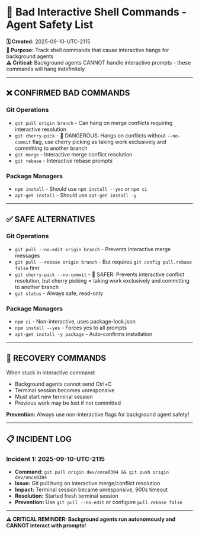 # 🚨 Bad Interactive Shell Commands - Agent Safety List

**🗓️ Created:** 2025-09-10-UTC-2115  
**🎯 Purpose:** Track shell commands that cause interactive hangs for background agents  
**⚠️ Critical:** Background agents CANNOT handle interactive prompts - these commands will hang indefinitely

---

## **❌ CONFIRMED BAD COMMANDS**

### **Git Operations**
- `git pull origin branch` - Can hang on merge conflicts requiring interactive resolution
- `git cherry-pick` - 🍒 DANGEROUS: Hangs on conflicts without `--no-commit` flag, use cherry picking as taking work exclusively and committing to another branch
- `git merge` - Interactive merge conflict resolution
- `git rebase` - Interactive rebase prompts

### **Package Managers**
- `npm install` - Should use `npm install --yes` or `npm ci`
- `apt-get install` - Should use `apt-get install -y`

---

## **✅ SAFE ALTERNATIVES**

### **Git Operations**
- `git pull --no-edit origin branch` - Prevents interactive merge messages
- `git pull --rebase origin branch` - But requires `git config pull.rebase false` first
- `git cherry-pick --no-commit` - 🍒 SAFER: Prevents interactive conflict resolution, but cherry picking = taking work exclusively and committing to another branch
- `git status` - Always safe, read-only

### **Package Managers**
- `npm ci` - Non-interactive, uses package-lock.json
- `npm install --yes` - Forces yes to all prompts
- `apt-get install -y package` - Auto-confirms installation

---

## **🔧 RECOVERY COMMANDS**

When stuck in interactive command:
- Background agents cannot send Ctrl+C
- Terminal session becomes unresponsive
- Must start new terminal session
- Previous work may be lost if not committed

**Prevention:** Always use non-interactive flags for background agent safety!

---

## **📋 INCIDENT LOG**

### **Incident 1: 2025-09-10-UTC-2115**
- **Command:** `git pull origin dev/once0304 && git push origin dev/once0304`
- **Issue:** Git pull hung on interactive merge/conflict resolution
- **Impact:** Terminal session became unresponsive, 900s timeout
- **Resolution:** Started fresh terminal session
- **Prevention:** Use `git pull --no-edit` or configure `pull.rebase false`

---

**⚠️ CRITICAL REMINDER: Background agents run autonomously and CANNOT interact with prompts!**